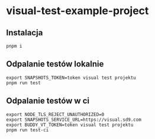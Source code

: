 # visual-test-example-project

## Instalacja
```
pnpm i
```

## Odpalanie testów lokalnie
```
export SNAPSHOTS_TOKEN=token visual test projektu
pnpm run test
```


## Odpalanie testów w ci
```
export NODE_TLS_REJECT_UNAUTHORIZED=0
export SNAPSHOTS_SERVICE_URL=https://visual.sd9.com
export BUDDY_VT_TOKEN=token visual test projektu
pnpm run test-ci
```